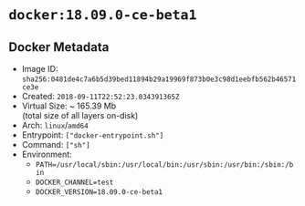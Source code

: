 # `docker:18.09.0-ce-beta1`

## Docker Metadata

- Image ID: `sha256:0481de4c7a6b5d39bed11894b29a19969f873b0e3c98d1eebfb562b46571ce3e`
- Created: `2018-09-11T22:52:23.034391365Z`
- Virtual Size: ~ 165.39 Mb  
  (total size of all layers on-disk)
- Arch: `linux`/`amd64`
- Entrypoint: `["docker-entrypoint.sh"]`
- Command: `["sh"]`
- Environment:
  - `PATH=/usr/local/sbin:/usr/local/bin:/usr/sbin:/usr/bin:/sbin:/bin`
  - `DOCKER_CHANNEL=test`
  - `DOCKER_VERSION=18.09.0-ce-beta1`
